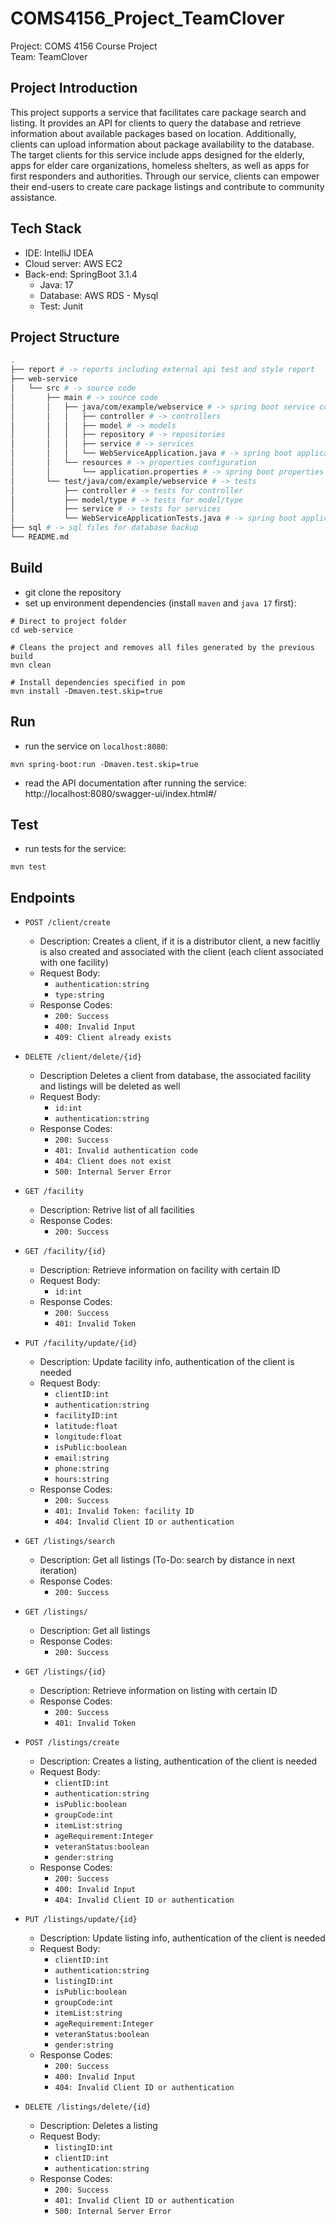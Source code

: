 # COMS4156_Project_TeamClover
Project: COMS 4156 Course Project  
Team: TeamClover   

## Project Introduction
This project supports a service that facilitates care package search and listing. 
It provides an API for clients to query the database and retrieve information about available packages based on 
location. Additionally, clients can upload information about package availability to the database. 
The target clients for this service include apps designed for the elderly, apps for elder care organizations, 
homeless shelters, as well as apps for first responders and authorities. Through our service, 
clients can empower their end-users to create care package listings and contribute to community assistance.

## Tech Stack
- IDE: IntelliJ IDEA
- Cloud server: AWS EC2
- Back-end: SpringBoot 3.1.4
    - Java: 17
    - Database: AWS RDS - Mysql
    - Test: Junit

## Project Structure

```bash
.
├── report # -> reports including external api test and style report
├── web-service 
│   └── src # -> source code
│       ├── main # -> source code
│       │   ├── java/com/example/webservice # -> spring boot service codes
│       │   │   ├── controller # -> controllers
│       │   │   ├── model # -> models
│       │   │   ├── repository # -> repositories
│       │   │   ├── service # -> services
│       │   │   └── WebServiceApplication.java # -> spring boot application
│       │   └── resources # -> properties configuration
│       │       └── application.properties # -> spring boot properties
│       └── test/java/com/example/webservice # -> tests
│           ├── controller # -> tests for controller
│           ├── model/type # -> tests for model/type
│           ├── service # -> tests for services
│           └── WebServiceApplicationTests.java # -> spring boot application
├── sql # -> sql files for database backup
└── README.md
```

## Build  
- git clone the repository
- set up environment dependencies (install `maven` and `java 17` first):
```
# Direct to project folder
cd web-service

# Cleans the project and removes all files generated by the previous build
mvn clean

# Install dependencies specified in pom
mvn install -Dmaven.test.skip=true
```

## Run
- run the service on `localhost:8080`:
```
mvn spring-boot:run -Dmaven.test.skip=true
```
- read the API documentation after running the service: http://localhost:8080/swagger-ui/index.html#/ 

## Test
- run tests for the service:
```
mvn test
```

## Endpoints
- `POST /client/create`
  - Description:
    Creates a client, if it is a distributor client, a new facitliy is also created and associated with the client (each client associated with one facility)
  - Request Body:
    - `authentication:string`    
    - `type:string`
  - Response Codes:
    - ```200: Success```
    - ```400: Invalid Input```
    - ```409: Client already exists```

- `DELETE /client/delete/{id}`
  - Description
    Deletes a client from database, the associated facility and listings will be deleted as well
  - Request Body:
    - `id:int`    
    - `authentication:string`
  - Response Codes:
    - ```200: Success```
    - ```401: Invalid authentication code```
    - ```404: Client does not exist```
    - ```500: Internal Server Error```

- `GET /facility`
  - Description:
    Retrive list of all facilities
  - Response Codes:
    - ```200: Success```

- `GET /facility/{id}`
  - Description:
    Retrieve information on facility with certain ID
  - Request Body:
    - `id:int`
  - Response Codes:
    - ```200: Success```
    - ```401: Invalid Token```

- `PUT /facility/update/{id}`
  - Description:
    Update facility info, authentication of the client is needed
  - Request Body:
    - `clientID:int`
    - `authentication:string` 
    - `facilityID:int`
    - `latitude:float`
    - `longitude:float`
    - `isPublic:boolean`
    - `email:string`
    - `phone:string`
    - `hours:string`
  - Response Codes:
    - ```200: Success```
    - ```401: Invalid Token: facility ID```
    - ```404: Invalid Client ID or authentication```
   
- `GET /listings/search`
  - Description:
    Get all listings (To-Do: search by distance in next iteration)
  - Response Codes:
    - ```200: Success```
      
- `GET /listings/`
  - Description:
    Get all listings
  - Response Codes:
    - ```200: Success```

- `GET /listings/{id}`
  - Description:
    Retrieve information on listing with certain ID
  - Response Codes:
    - ```200: Success```
    - ```401: Invalid Token```
   
- `POST /listings/create`
  - Description:
    Creates a listing, authentication of the client is needed
  - Request Body:
    - `clientID:int`  
    - `authentication:string`    
    - `isPublic:boolean`
    - `groupCode:int`  
    - `itemList:string`    
    - `ageRequirement:Integer`
    - `veteranStatus:boolean`  
    - `gender:string`
  - Response Codes:
    - ```200: Success```
    - ```400: Invalid Input```
    - ```404: Invalid Client ID or authentication```
   
- `PUT /listings/update/{id}`
  - Description:
    Update listing info, authentication of the client is needed
  - Request Body:
    - `clientID:int`  
    - `authentication:string`
    - `listingID:int`
    - `isPublic:boolean`
    - `groupCode:int`  
    - `itemList:string`    
    - `ageRequirement:Integer`
    - `veteranStatus:boolean`  
    - `gender:string`
  - Response Codes:
    - ```200: Success```
    - ```400: Invalid Input```
    - ```404: Invalid Client ID or authentication```

- `DELETE /listings/delete/{id}`
  - Description:
    Deletes a listing
  - Request Body:
    - `listingID:int`    
    - `clientID:int`  
    - `authentication:string`  
  - Response Codes:
    - ```200: Success```
    - ```401: Invalid Client ID or authentication```
    - ```500: Internal Server Error```
